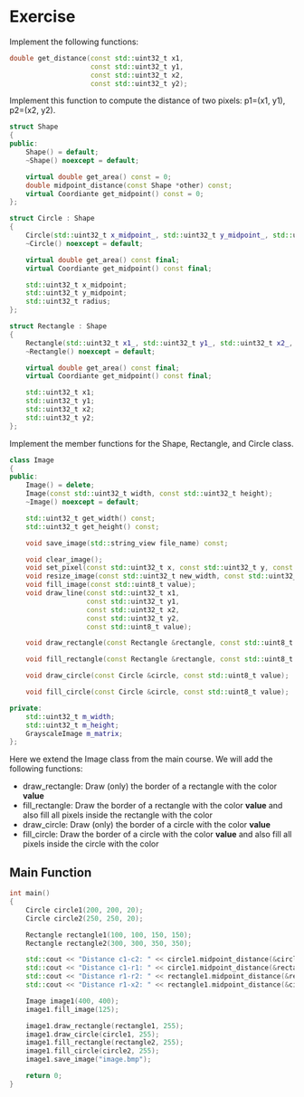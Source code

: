 # Exercise

Implement the following functions:

```cpp
double get_distance(const std::uint32_t x1,
                    const std::uint32_t y1,
                    const std::uint32_t x2,
                    const std::uint32_t y2);
```

Implement this function to compute the distance of two pixels: p1=(x1, y1), p2=(x2, y2).

```cpp
struct Shape
{
public:
    Shape() = default;
    ~Shape() noexcept = default;

    virtual double get_area() const = 0;
    double midpoint_distance(const Shape *other) const;
    virtual Coordiante get_midpoint() const = 0;
};

struct Circle : Shape
{
    Circle(std::uint32_t x_midpoint_, std::uint32_t y_midpoint_, std::uint32_t radius_);
    ~Circle() noexcept = default;

    virtual double get_area() const final;
    virtual Coordiante get_midpoint() const final;

    std::uint32_t x_midpoint;
    std::uint32_t y_midpoint;
    std::uint32_t radius;
};

struct Rectangle : Shape
{
    Rectangle(std::uint32_t x1_, std::uint32_t y1_, std::uint32_t x2_, std::uint32_t y2_);
    ~Rectangle() noexcept = default;

    virtual double get_area() const final;
    virtual Coordiante get_midpoint() const final;

    std::uint32_t x1;
    std::uint32_t y1;
    std::uint32_t x2;
    std::uint32_t y2;
};
```

Implement the member functions for the Shape, Rectangle, and Circle class.

```cpp
class Image
{
public:
    Image() = delete;
    Image(const std::uint32_t width, const std::uint32_t height);
    ~Image() noexcept = default;

    std::uint32_t get_width() const;
    std::uint32_t get_height() const;

    void save_image(std::string_view file_name) const;

    void clear_image();
    void set_pixel(const std::uint32_t x, const std::uint32_t y, const std::uint8_t value);
    void resize_image(const std::uint32_t new_width, const std::uint32_t new_height);
    void fill_image(const std::uint8_t value);
    void draw_line(const std::uint32_t x1,
                   const std::uint32_t y1,
                   const std::uint32_t x2,
                   const std::uint32_t y2,
                   const std::uint8_t value);

    void draw_rectangle(const Rectangle &rectangle, const std::uint8_t value);

    void fill_rectangle(const Rectangle &rectangle, const std::uint8_t value);

    void draw_circle(const Circle &circle, const std::uint8_t value);

    void fill_circle(const Circle &circle, const std::uint8_t value);

private:
    std::uint32_t m_width;
    std::uint32_t m_height;
    GrayscaleImage m_matrix;
};

```

Here we extend the Image class from the main course.
We will add the following functions:

- draw_rectangle: Draw (only) the border of a rectangle with the color **value**
- fill_rectangle:  Draw the border of a rectangle with the color **value** and also fill all pixels inside the rectangle with the color
- draw_circle: Draw (only) the border of a circle with the color **value**
- fill_circle: Draw the border of a circle with the color **value** and also fill all pixels inside the circle with the color

## Main Function

```cpp
int main()
{
    Circle circle1(200, 200, 20);
    Circle circle2(250, 250, 20);

    Rectangle rectangle1(100, 100, 150, 150);
    Rectangle rectangle2(300, 300, 350, 350);

    std::cout << "Distance c1-c2: " << circle1.midpoint_distance(&circle2) << std::endl;
    std::cout << "Distance c1-r1: " << circle1.midpoint_distance(&rectangle1) << std::endl;
    std::cout << "Distance r1-r2: " << rectangle1.midpoint_distance(&rectangle2) << std::endl;
    std::cout << "Distance r1-x2: " << rectangle1.midpoint_distance(&circle2) << std::endl;

    Image image1(400, 400);
    image1.fill_image(125);

    image1.draw_rectangle(rectangle1, 255);
    image1.draw_circle(circle1, 255);
    image1.fill_rectangle(rectangle2, 255);
    image1.fill_circle(circle2, 255);
    image1.save_image("image.bmp");

    return 0;
}

```
